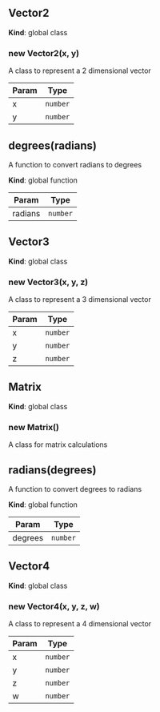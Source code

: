 <a name="Vector2"></a>

## Vector2
**Kind**: global class  
<a name="new_Vector2_new"></a>

### new Vector2(x, y)
A class to represent a 2 dimensional vector


| Param | Type |
| --- | --- |
| x | <code>number</code> | 
| y | <code>number</code> | 

<a name="degrees"></a>

## degrees(radians)
A function to convert radians to degrees

**Kind**: global function  

| Param | Type |
| --- | --- |
| radians | <code>number</code> | 

<a name="Vector3"></a>

## Vector3
**Kind**: global class  
<a name="new_Vector3_new"></a>

### new Vector3(x, y, z)
A class to represent a 3 dimensional vector


| Param | Type |
| --- | --- |
| x | <code>number</code> | 
| y | <code>number</code> | 
| z | <code>number</code> | 

<a name="Matrix"></a>

## Matrix
**Kind**: global class  
<a name="new_Matrix_new"></a>

### new Matrix()
A class for matrix calculations

<a name="radians"></a>

## radians(degrees)
A function to convert degrees to radians

**Kind**: global function  

| Param | Type |
| --- | --- |
| degrees | <code>number</code> | 

<a name="Vector4"></a>

## Vector4
**Kind**: global class  
<a name="new_Vector4_new"></a>

### new Vector4(x, y, z, w)
A class to represent a 4 dimensional vector


| Param | Type |
| --- | --- |
| x | <code>number</code> | 
| y | <code>number</code> | 
| z | <code>number</code> | 
| w | <code>number</code> | 

